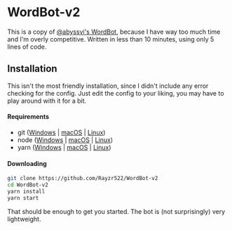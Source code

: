 # WordBot-v2
This is a copy of [@abyssvi's WordBot](http://github.com/abyssvi/WordBot), because I have way too much time and I'm overly competitive. Written in less than 10 minutes, using only 5 lines of code.

## Installation
This isn't the most friendly installation, since I didn't include any error checking for the config. Just edit the config to your liking, you may have to play around with it for a bit.

#### Requirements
- git ([Windows](https://git-scm.com/download/win) | [macOS](https://git-scm.com/download/macOS) | [Linux](https://git-scm.com/download/linux))
- node ([Windows](https://nodejs.org/en/download/current/) | [macOS](https://nodejs.org/en/download/current/) | [Linux](https://nodejs.org/en/download/package-manager))
- yarn ([Windows](https://yarnpkg.com/en/docs/install#windows-tab) | [macOS](https://yarnpkg.com/en/docs/install#mac-tab) | [Linux](https://yarnpkg.com/en/docs/install#linux-tab))

#### Downloading
```bash
git clone https://github.com/Rayzr522/WordBot-v2
cd WordBot-v2
yarn install
yarn start
```

That should be enough to get you started. The bot is (not surprisingly) very lightweight. 